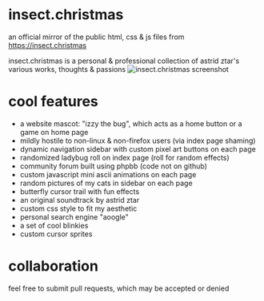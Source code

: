 # insect.christmas
an official mirror of the public html, css & js files from https://insect.christmas

insect.christmas is a personal & professional collection of astrid ztar's various works, thoughts & passions
![insect.christmas screenshot](https://insect.christmas/images/history/ic_04-20-2025.png)

# cool features
- a website mascot: "izzy the bug", which acts as a home button or a game on home page
- mildly hostile to non-linux & non-firefox users (via index page shaming)
- dynamic navigation sidebar with custom pixel art buttons on each page
- randomized ladybug roll on index page (roll for random effects)
- community forum built using phpbb (code not on github)
- custom javascript mini ascii animations on each page
- random pictures of my cats in sidebar on each page
- butterfly cursor trail with fun effects
- an original soundtrack by astrid ztar
- custom css style to fit my aesthetic
- personal search engine "aoogle"
- a set of cool blinkies
- custom cursor sprites

# collaboration
feel free to submit pull requests, which may be accepted or denied
